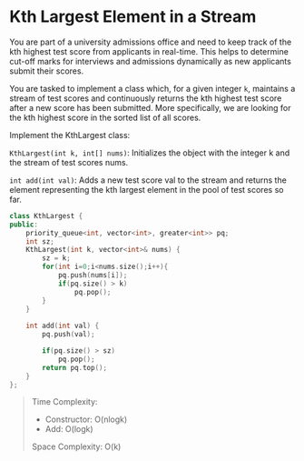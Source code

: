# Kth Largest Element in a Stream

You are part of a university admissions office and need to keep track of the kth highest test score from applicants in real-time. This helps to determine cut-off marks for interviews and admissions dynamically as new applicants submit their scores.

You are tasked to implement a class which, for a given integer `k`, maintains a stream of test scores and continuously returns the kth highest test score after a new score has been submitted. More specifically, we are looking for the kth highest score in the sorted list of all scores.

Implement the KthLargest class:

`KthLargest(int k, int[] nums)`: Initializes the object with the integer k and the stream of test scores nums.

`int add(int val)`: Adds a new test score val to the stream and returns the element representing the kth largest element in the pool of test scores so far.


```cpp
class KthLargest {
public:
    priority_queue<int, vector<int>, greater<int>> pq;
    int sz;
    KthLargest(int k, vector<int>& nums) {
        sz = k;
        for(int i=0;i<nums.size();i++){
            pq.push(nums[i]);
            if(pq.size() > k)
                pq.pop();
        }
    }
    
    int add(int val) {
        pq.push(val);

        if(pq.size() > sz)
            pq.pop();
        return pq.top();
    }
};
```

> Time Complexity: 
>  - Constructor: O(nlogk)
>  - Add: O(logk)
>
> Space Complexity: O(k)